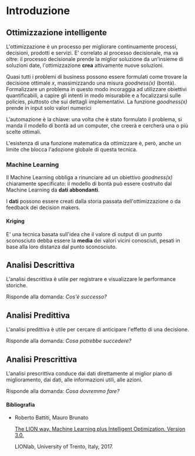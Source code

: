 # Introduzione

## Ottimizzazione intelligente
L'ottimizzazione è un processo per migliorare continuamente processi, decisioni, prodotti e servizi. E' correlato al processo decisionale, ma va oltre: il processo decisionale prende la miglior soluzione da un'insieme di soluzioni date, l'ottimizzazione **crea** attivamente nuove soluzioni.

Quasi tutti i problemi di business possono essere formulati come trovare la decisione ottimale *x*, massimizzando una misura *goodness(x)* (bontà). Formalizzare un problema in questo modo incoraggia ad utilizzare obiettivi quantificabili, a capire gli intenti in modo misurabile e a focalizzarsi sulle policies, piuttosto che sui dettagli implementativi.
La funzione *goodness(x)* prende in input solo valori numerici

L'automazione è la chiave: una volta che è stato formulato il problema, si manda il modello di bontà ad un computer, che creerà e cercherà una o più scelte ottimali.

L'esistenza di una funzione matematica da ottimizzare è, però, anche un limite che blocca l'adozione globale di questa tecnica.


### Machine Learning
Il Machine Learning obbliga a rinunciare ad un obiettivo *goodness(x)* chiaramente specificato: il modello di bontà può essere costruito dal Machine Learning da **dati abbondanti**.

I **dati** possono essere creati dalla storia passata dell'ottimizzazione o da feedback dei decision makers.

#### Kriging
E' una tecnica basata sull'idea che il valore di output di un punto sconosciuto debba essere la **media** dei valori vicini conosciuti, pesati in base alla loro distanza dal punto sconosciuto.

## Analisi Descrittiva
L'analisi descrittiva è utile per registrare e visualizzare le performance storiche.

Risponde alla domanda: *Cos'è successo?*

## Analisi Predittiva
L'analisi predittiva è utile per cercare di anticipare l'effetto di una decisione.

Risponde alla domanda: *Cosa potrebbe succedere?*

## Analisi Prescrittiva
L'analisi prescrittiva conduce dai dati direttamente al miglior piano di miglioramento, dai dati, alle informazioni utili, alle azioni.

Risponde alla domanda: *Cosa dovremmo fare?*

#### **Bibliografia**
- Roberto Battiti, Mauro Brunato

    [The LION way. Machine Learning plus Intelligent Optimization. Version 3.0.](https://intelligent-optimization.org/LIONbook/)
    
    LIONlab, University of Trento, Italy, 2017.
